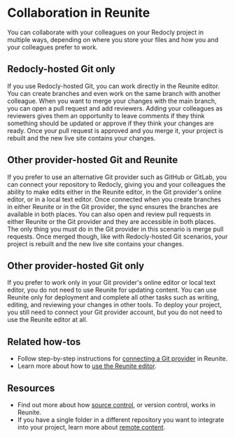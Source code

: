 # Collaboration in Reunite

You can collaborate with your colleagues on your Redocly project in multiple ways, depending on where you store your files and how you and your colleagues prefer to work.

## Redocly-hosted Git only

If you use Redocly-hosted Git, you can work directly in the Reunite editor.
You can create branches and even work on the same branch with another colleague.
When you want to merge your changes with the main branch, you can open a pull request and add reviewers.
Adding your colleagues as reviewers gives them an opportunity to leave comments if they think something should be updated or approve if they think your changes are ready.
Once your pull request is approved and you merge it, your project is rebuilt and the new live site contains your changes.

## Other provider-hosted Git and Reunite

If you prefer to use an alternative Git provider such as GitHub or GitLab, you can connect your repository to Redocly, giving you and your colleagues the ability to make edits either in the Reunite editor, in the Git provider's online editor, or in a local text editor.
Once connected when you create branches in either Reunite or in the Git provider, the sync ensures the branches are available in both places.
You can also open and review pull requests in either Reunite or the Git provider and they are accessible in both places.
The only thing you must do in the Git provider in this scenario is merge pull requests.
Once merged though, like with Redocly-hosted Git scenarios, your project is rebuilt and the new live site contains your changes.

## Other provider-hosted Git only

If you prefer to work only in your Git provider's online editor or local text editor, you do not need to use Reunite for updating content.
You can use Reunite only for deployment and complete all other tasks such as writing, editing, and reviewing your changes in other tools.
To deploy your project, you still need to connect your Git provider account, but you do not need to use the Reunite editor at all.

## Related how-tos

- Follow step-by-step instructions for [connecting a Git provider](../../reunite/project/connect-git/connect-git-provider.md) in Reunite.
- Learn more about how to [use the Reunite editor](../../reunite/project/use-editor.md).

## Resources

- Find out more about how [source control](../../setup/concepts/git.md), or version control, works in Reunite.
- If you have a single folder in a different repository you want to integrate into your project, learn more about [remote content](../../reunite/project/remote-content/remote-content.md).